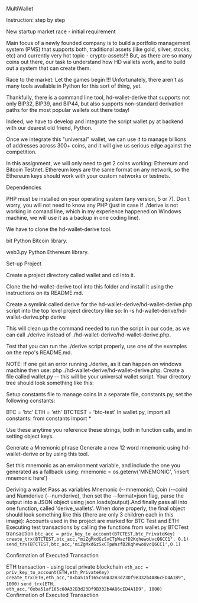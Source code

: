 MultiWallet

Instruction: step by step

New startup market race - initial requirement

Main focus of a newly founded company is to build a portfolio management system (PMS) that supports both, traditional assets (like gold, silver, stocks, etc) and currently very hot topic - crypto-assets!!! But, as there are so many coins out there, our task to understand how HD wallets work, and to build out a system that can create them.

Race to the market: Let the games begin !!!
Unfortunately, there aren't as many tools available in Python for this sort of thing, yet.

Thankfully, there is a command line tool, hd-wallet-derive that supports not only BIP32, BIP39, and BIP44, but also supports non-standard derivation paths for the most popular wallets out there today!

Indeed, we have to develop and integrate the script wallet.py at backend with our dearest old friend, Python.

Once we integrate this "universal" wallet, we can use it to manage billions of addresses across 300+ coins, and it will give us serious edge against the competition.

In this assignment, we will only need to get 2 coins working: Ethereum and Bitcoin Testnet. Ethereum keys are the same format on any network, so the Ethereum keys should work with your custom networks or testnets.

Dependencies

PHP must be installed on your operating system (any version, 5 or 7). Don't worry, you will not need to know any PHP (just in case if ./derive is not working in comand line, which in my experience happened on Windows machine, we will use it as a backup in one coding line).

We have to clone the hd-wallet-derive tool.

bit Python Bitcoin library.

web3.py Python Ethereum library.

Set-up Project

Create a project directory called wallet and cd into it.

Clone the hd-wallet-derive tool into this folder and install it using the instructions on its README.md.

Create a symlink called derive for the hd-wallet-derive/hd-wallet-derive.php script into the top level project directory like so: ln -s hd-wallet-derive/hd-wallet-derive.php derive

This will clean up the command needed to run the script in our code, as we can call ./derive instead of ./hd-wallet-derive/hd-wallet-derive.php.

Test that you can run the ./derive script properly, use one of the examples on the repo's README.md.

NOTE: If one get an error running ./derive, as it can happen on windows machine then use: php ./hd-wallet-derive/hd-wallet-derive.php.
Create a file called wallet.py -- this will be your universal wallet script.
Your directory tree should look something like this:



Setup constants file to manage coins
In a separate file, constants.py, set the following constants:

BTC = 'btc'
ETH = 'eth'
BTCTEST = 'btc-test'
In wallet.py, import all constants: from constants import *

Use these anytime you reference these strings, both in function calls, and in setting object keys.

Generate a Mnemonic phrase
Generate a new 12 word mnemonic using hd-wallet-derive or by using this tool.

Set this mnemonic as an environment variable, and include the one you generated as a fallback using: mnemonic = os.getenv('MNEMONIC', 'insert mnemonic here')

Deriving a wallet
Pass as variables Mnemonic (--mnemonic), Coin (--coin) and Numderive (--numderive), then set the --format=json flag, parse the output into a JSON object using json.loads(output).And finally pass all into one function, called 'derive_wallets'.
When done properly, the final object should look something like this (there are only 3 children each in this image):
Accounts used in the project are marked for BTC Test and ETH 
Executing test transactions by calling the functions from wallet.py
BTCTest transaction
```btc_acc = priv_key_to_account(BTCTEST,btc_PrivateKey) ``` ```create_trx(BTCTEST,btc_acc,"miZgMxdGzSxCTpWazfD2KqhewoUvcQ6CC1", 0.1)``` ```send_trx(BTCTEST,btc_acc,'miZgMxdGzSxCTpWazfD2KqhewoUvcQ6CC1',0.1)```

Confirmation of Executed Transaction



ETH transaction - using local private blockchain
```eth_acc = priv_key_to_account(ETH,eth_PrivateKey) ```
```create_trx(ETH,eth_acc,"0xba51af165c60A32B3d23Df9B332b4A86cED4A1B9", 1000)``` 
```send_trx(ETH, eth_acc,"0xba51af165c60A32B3d23Df9B332b4A86cED4A1B9", 1000)```
Confirmation of Executed Transaction

